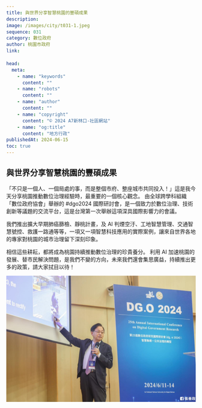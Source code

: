 ```yaml
---
title: 與世界分享智慧桃園的豐碩成果
description:
image: /images/city/t031-1.jpeg
sequence: 031
category: 數位政府
author: 桃園市政府
link:

head:
  meta:
    - name: "keywords"
      content: ""
    - name: "robots"
      content: ""
    - name: "author"
      content: ""
    - name: "copyright"
      content: "© 2024 A7新林口-社區網站"
    - name: "og:title"
      content: "地方行政"
publishedAt: 2024-06-15
toc: true
---
```


## 與世界分享智慧桃園的豐碩成果

「不只是一個人、一個局處的事，而是整個市府、整座城市共同投入！」這是我今天分享桃園推動數位治理經驗時，最重要的一個核心觀念。
由全球跨學科組織「數位政府協會」舉辦的 #dgo2024 國際研討會，是一個致力於數位治理、技術創新等議題的交流平台，這是台灣第一次舉辦這項深具國際影響力的會議。

我們推出擴大早期肺癌篩檢、靜桃計畫，及 AI 判煙空汙、工地智慧管理、交通智慧號控、救護一路通等等，一項又一項智慧科技應用的實際案例，讓來自世界各地的專家對桃園的城市治理留下深刻印象。

相信這些耕耘，都將成為桃園持續推動數位治理的珍貴養分。
利用 AI 加速桃園的發展、替市民解決問題，是我們不變的方向，未來我們還會集思廣益，持續推出更多的政策，請大家拭目以待！

![t031-1.jpeg](/images/city/t031-1.jpeg)
